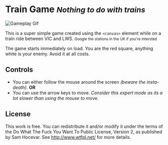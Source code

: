 # Train Game <small>*Nothing to do with trains*</small>

![Gameplay Gif](http://i.imgur.com/Tf3wL4M.png)

This is a super simple game created using the `<canvas>` element while on a 
train ride between VIC and LWS. <small>Google the stations in the UK if 
you're intersted</small>

The game starts immediately on load. You are the red square, anything white 
is your enemy. Avoid it at all costs.

## Controls
* You can either follow the mouse around the screen *(beware the insta-death)*. **OR**
* You can use the arrow keys to move. *Consider this expert mode as its a 
lot slower than using the mouse to move.*

## License
This work is free. You can redistribute it and/or modify it under the
terms of the Do What The Fuck You Want To Public License, Version 2,
as published by Sam Hocevar. See http://www.wtfpl.net/ for more details.